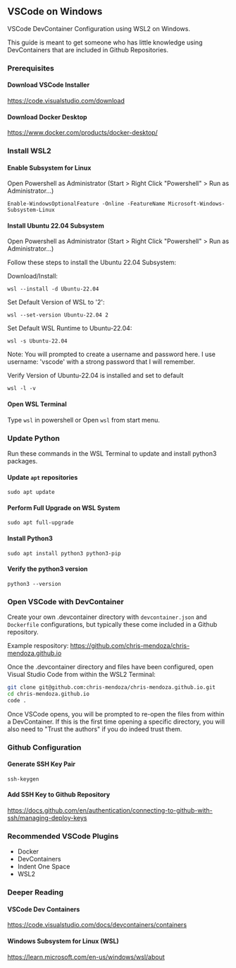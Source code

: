 ## VSCode on Windows

VSCode DevContainer Configuration using WSL2 on Windows.

This guide is meant to get someone who has little knowledge using DevContainers that are included in Github Repositories.

### Prerequisites

#### Download VSCode Installer

<https://code.visualstudio.com/download>

#### Download Docker Desktop

<https://www.docker.com/products/docker-desktop/>

### Install WSL2

#### Enable Subsystem for Linux

Open Powershell as Administrator (Start > Right Click "Powershell" > Run as Administrator...)

`Enable-WindowsOptionalFeature -Online -FeatureName Microsoft-Windows-Subsystem-Linux`

#### Install Ubuntu 22.04 Subsystem

Open Powershell as Administrator (Start > Right Click "Powershell" > Run as Administrator...)

Follow these steps to install the Ubuntu 22.04 Subsystem:

Download/Install:

`wsl --install -d Ubuntu-22.04`

Set Default Version of WSL to '2':

`wsl --set-version Ubuntu-22.04 2`

Set Default WSL Runtime to Ubuntu-22.04:

`wsl -s Ubuntu-22.04`

Note: You will prompted to create a username and password here. I use username: 'vscode' with a strong password that I will remember.

Verify Version of Ubuntu-22.04 is installed and set to default

`wsl -l -v`

#### Open WSL Terminal

Type `wsl` in powershell or Open `wsl` from start menu.

### Update Python

Run these commands in the WSL Terminal to update and install python3 packages.

#### Update `apt` repositories

`sudo apt update`

#### Perform Full Upgrade on WSL System

`sudo apt full-upgrade`

#### Install Python3

`sudo apt install python3 python3-pip`

#### Verify the python3 version

`python3 --version`

### Open VSCode with DevContainer

Create your own .devcontainer directory with `devcontainer.json` and `Dockerfile` configurations, but typically these come included in a Github repository.

Example respository:
<https://github.com/chris-mendoza/chris-mendoza.github.io>

Once the .devcontainer directory and files have been configured, open Visual Studio Code from within the WSL2 Terminal:

```bash
git clone git@github.com:chris-mendoza/chris-mendoza.github.io.git
cd chris-mendoza.github.io
code .
```

Once VSCode opens, you will be prompted to re-open the files from within a DevContainer. If this is the first time opening a specific directory, you will also need to "Trust the authors" if you do indeed trust them.

### Github Configuration

#### Generate SSH Key Pair

`ssh-keygen`

#### Add SSH Key to Github Repository

<https://docs.github.com/en/authentication/connecting-to-github-with-ssh/managing-deploy-keys>

### Recommended VSCode Plugins

- Docker
- DevContainers
- Indent One Space
- WSL2

### Deeper Reading

#### VSCode Dev Containers

<https://code.visualstudio.com/docs/devcontainers/containers>

#### Windows Subsystem for Linux (WSL)

<https://learn.microsoft.com/en-us/windows/wsl/about>

